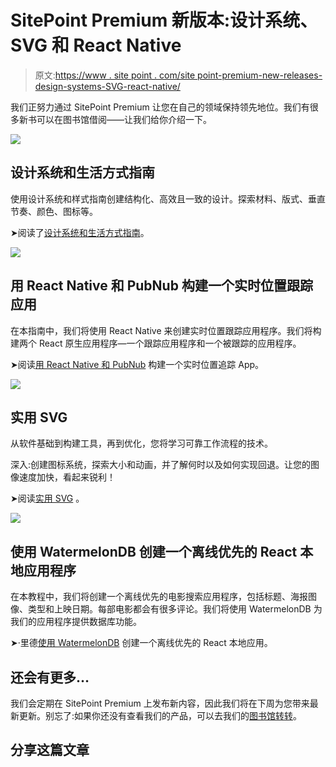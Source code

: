 # SitePoint Premium 新版本:设计系统、SVG 和 React Native

> 原文:[https://www . site point . com/site point-premium-new-releases-design-systems-SVG-react-native/](https://www.sitepoint.com/sitepoint-premium-new-releases-design-systems-svg-react-native/)

我们正努力通过 SitePoint Premium 让您在自己的领域保持领先地位。我们有很多新书可以在图书馆借阅——让我们给你介绍一下。

![](../Images/015d958e9f3bba133be8cbf8ac933c00.png)

## 设计系统和生活方式指南

使用设计系统和样式指南创建结构化、高效且一致的设计。探索材料、版式、垂直节奏、颜色、图标等。

➤阅读了[设计系统和生活方式指南](https://www.sitepoint.com/premium/books/design-systems-and-living-styleguides/?utm_source=blog&utm_medium=articles)。

![](../Images/6914b3f995acfbab960777c4b6e59565.png)

## 用 React Native 和 PubNub 构建一个实时位置跟踪应用

在本指南中，我们将使用 React Native 来创建实时位置跟踪应用程序。我们将构建两个 React 原生应用程序—一个跟踪应用程序和一个被跟踪的应用程序。

➤阅读[用 React Native 和 PubNub](https://www.sitepoint.com/premium/books/build-a-real-time-location-tracking-app-with-react-native-and-pubnub?utm_source=blog&utm_medium=articles) 构建一个实时位置追踪 App。

![](../Images/44ae26b911d56d21faa196b465820a46.png)

## 实用 SVG

从软件基础到构建工具，再到优化，您将学习可靠工作流程的技术。

深入:创建图标系统，探索大小和动画，并了解何时以及如何实现回退。让您的图像速度加快，看起来锐利！

➤阅读[实用 SVG](https://www.sitepoint.com/premium/books/practical-svg?utm_source=blog&utm_medium=articles) 。

![](../Images/c4e3538f792e451e4d7eefcdf9886cfd.png)

## 使用 WatermelonDB 创建一个离线优先的 React 本地应用程序

在本教程中，我们将创建一个离线优先的电影搜索应用程序，包括标题、海报图像、类型和上映日期。每部电影都会有很多评论。我们将使用 WatermelonDB 为我们的应用程序提供数据库功能。

➤·里德[使用 WatermelonDB](https://www.sitepoint.com/premium/books/create-an-offline-first-react-native-app-using-watermelondb?utm_source=blog&utm_medium=articles) 创建一个离线优先的 React 本地应用。

## 还会有更多…

我们会定期在 SitePoint Premium 上发布新内容，因此我们将在下周为您带来最新更新。别忘了:如果你还没有查看我们的产品，可以去我们的[图书馆转转](https://www.sitepoint.com/?utm_source=blog&utm_medium=articles)。

## 分享这篇文章